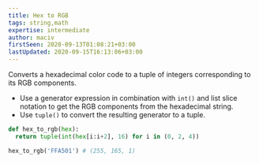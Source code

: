 ```yaml
---
title: Hex to RGB
tags: string,math
expertise: intermediate
author: maciv
firstSeen: 2020-09-13T01:08:21+03:00
lastUpdated: 2020-09-15T16:13:06+03:00
---
```


Converts a hexadecimal color code to a tuple of integers corresponding to its RGB components.

- Use a generator expression in combination with `int()` and list slice notation to get the RGB components from the hexadecimal string.
- Use `tuple()` to convert the resulting generator to a tuple.

```py
def hex_to_rgb(hex):
  return tuple(int(hex[i:i+2], 16) for i in (0, 2, 4))
```

```py
hex_to_rgb('FFA501') # (255, 165, 1)
```
